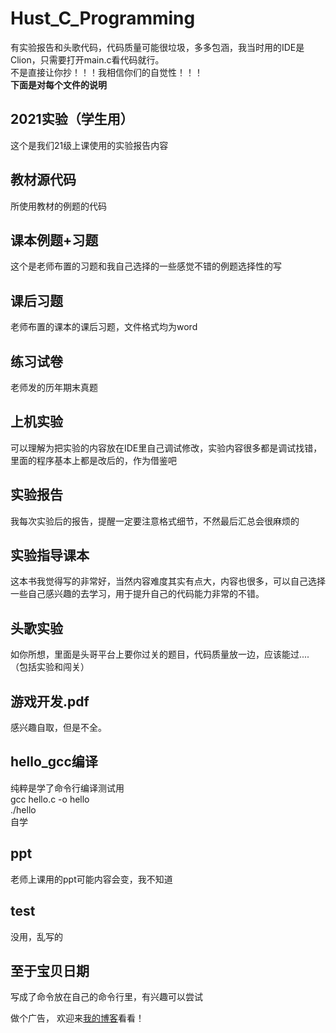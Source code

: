 # Hust_C_Programming
有实验报告和头歌代码，代码质量可能很垃圾，多多包涵，我当时用的IDE是Clion，只需要打开main.c看代码就行。
</br>不是直接让你抄！！！我相信你们的自觉性！！！
</br>**下面是对每个文件的说明**
## 2021实验（学生用）
这个是我们21级上课使用的实验报告内容
## 教材源代码
所使用教材的例题的代码
## 课本例题+习题
这个是老师布置的习题和我自己选择的一些感觉不错的例题选择性的写
## 课后习题
老师布置的课本的课后习题，文件格式均为word
## 练习试卷
老师发的历年期末真题
## 上机实验
可以理解为把实验的内容放在IDE里自己调试修改，实验内容很多都是调试找错，里面的程序基本上都是改后的，作为借鉴吧
## 实验报告
我每次实验后的报告，提醒一定要注意格式细节，不然最后汇总会很麻烦的
## 实验指导课本
这本书我觉得写的非常好，当然内容难度其实有点大，内容也很多，可以自己选择一些自己感兴趣的去学习，用于提升自己的代码能力非常的不错。
## 头歌实验
如你所想，里面是头哥平台上要你过关的题目，代码质量放一边，应该能过....（包括实验和闯关）
## 游戏开发.pdf
感兴趣自取，但是不全。
## hello_gcc编译
纯粹是学了命令行编译测试用
</br>gcc hello.c -o hello
</br>./hello
</br>自学
## ppt
老师上课用的ppt可能内容会变，我不知道
## test
没用，乱写的
## 至于宝贝日期
写成了命令放在自己的命令行里，有兴趣可以尝试

做个广告，
欢迎来[我的博客](https://hustlixiang21.github.io)看看！
